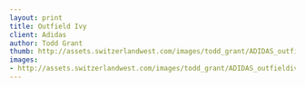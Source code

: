 ```yaml
--- 
layout: print
title: Outfield Ivy
client: Adidas
author: Todd Grant
thumb: http://assets.switzerlandwest.com/images/todd_grant/ADIDAS_outfieldivy_small.jpg
images: 
- http://assets.switzerlandwest.com/images/todd_grant/ADIDAS_outfieldivy.jpg
---
```


